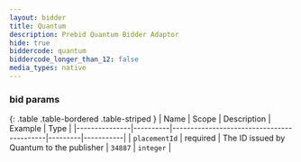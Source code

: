 ```yaml
---
layout: bidder
title: Quantum
description: Prebid Quantum Bidder Adaptor
hide: true
biddercode: quantum
biddercode_longer_than_12: false
media_types: native
---
```




### bid params

{: .table .table-bordered .table-striped }
| Name          | Scope    | Description                               | Example | Type      |
|---------------|----------|-------------------------------------------|---------|-----------|
| `placementId` | required | The ID issued by Quantum to the publisher | `34887` | `integer` |
